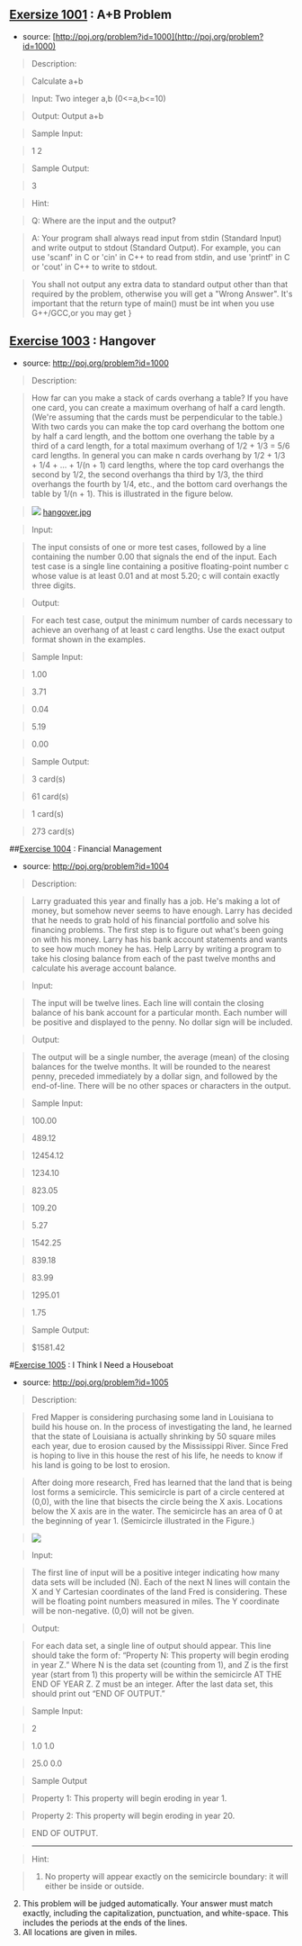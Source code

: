 ## [Exersize 1001](https://github.com/yzcyx/POJ/blob/master/Vol1/1000_A%2BB%20Problem.cpp) : A+B Problem
* source: [http://poj.org/problem?id=1000](http://poj.org/problem?id=1000)

> Description:

> Calculate a+b

> Input: Two integer a,b (0<=a,b<=10)

> Output: Output a+b

> Sample Input:

> 1 2

> Sample Output:

> 3

> Hint:

> Q: Where are the input and the output? 

> A: Your program shall always read input from stdin (Standard Input) and write output to stdout (Standard Output). For example, you can use 'scanf' in C or 'cin' in C++ to read from stdin, and use 'printf' in C or 'cout' in C++ to write to stdout. 

> You shall not output any extra data to standard output other than that required by the problem, otherwise you will get a "Wrong Answer". 
It's important that the return type of main() must be int when you use G++/GCC,or you may get }

## [Exercise 1003](https://github.com/yzcyx/POJ/blob/master/Vol1/1003_Hangover.cpp) : Hangover
* source: http://poj.org/problem?id=1000

> Description:

> How far can you make a stack of cards overhang a table? If you have one card, you can create a maximum overhang of half a card length. (We're assuming that the cards must be perpendicular to the table.) With two cards you can make the top card overhang the bottom one by half a card length, and the bottom one overhang the table by a third of a card length, for a total maximum overhang of 1/2 + 1/3 = 5/6 card lengths. In general you can make n cards overhang by 1/2 + 1/3 + 1/4 + ... + 1/(n + 1) card lengths, where the top card overhangs the second by 1/2, the second overhangs tha third by 1/3, the third overhangs the fourth by 1/4, etc., and the bottom card overhangs the table by 1/(n + 1). This is illustrated in the figure below.

> ![]({{site.baseurl}}/http://raw.githubusercontent.com/yzcyx/POJ/master/Vol1/hangover.jpg)
[hangover.jpg](http://raw.githubusercontent.com/yzcyx/POJ/master/Vol1/hangover.jpg)

> Input:

> The input consists of one or more test cases, followed by a line containing the number 0.00 that signals the end of the input. Each test case is a single line containing a positive floating-point number c whose value is at least 0.01 and at most 5.20; c will contain exactly three digits.

> Output:

> For each test case, output the minimum number of cards necessary to achieve an overhang of at least c card lengths. Use the exact output format shown in the examples.

> Sample Input:

> 1.00

> 3.71

> 0.04

> 5.19

> 0.00

> Sample Output:

> 3 card(s)

> 61 card(s)

> 1 card(s)

> 273 card(s)

##[Exercise 1004](https://github.com/yzcyx/POJ/blob/master/Vol1/1004_Financial%20Management.cpp) : Financial Management
* source: http://poj.org/problem?id=1004

> Description:

> Larry graduated this year and finally has a job. He's making a lot of money, but somehow never seems to have enough. Larry has decided that he needs to grab hold of his financial portfolio and solve his financing problems. The first step is to figure out what's been going on with his money. Larry has his bank account statements and wants to see how much money he has. Help Larry by writing a program to take his closing balance from each of the past twelve months and calculate his average account balance.

> Input:

> The input will be twelve lines. Each line will contain the closing balance of his bank account for a particular month. Each number will be positive and displayed to the penny. No dollar sign will be included.

> Output:

> The output will be a single number, the average (mean) of the closing balances for the twelve months. It will be rounded to the nearest penny, preceded immediately by a dollar sign, and followed by the end-of-line. There will be no other spaces or characters in the output.

>Sample Input:

> 100.00

> 489.12

> 12454.12

> 1234.10

> 823.05

> 109.20

> 5.27

> 1542.25

> 839.18

> 83.99

> 1295.01

> 1.75

> Sample Output:

>$1581.42

#[Exercise 1005](https://github.com/yzcyx/POJ/blob/master/Vol1/1005_I%20Think%20I%20Need%20a%20Houseboat.cpp) : I Think I Need a Houseboat
* source: http://poj.org/problem?id=1005

> Description:

> Fred Mapper is considering purchasing some land in Louisiana to build his house on. In the process of investigating the land, he learned that the state of Louisiana is actually shrinking by 50 square miles each year, due to erosion caused by the Mississippi River. Since Fred is hoping to live in this house the rest of his life, he needs to know if his land is going to be lost to erosion. 

> After doing more research, Fred has learned that the land that is being lost forms a semicircle. This semicircle is part of a circle centered at (0,0), with the line that bisects the circle being the X axis. Locations below the X axis are in the water. The semicircle has an area of 0 at the beginning of year 1. (Semicircle illustrated in the Figure.)  

> ![]({{site.baseurl}}/http://poj.org/images/1005/semicircle.GIF)

> Input:

> The first line of input will be a positive integer indicating how many data sets will be included (N). Each of the next N lines will contain the X and Y Cartesian coordinates of the land Fred is considering. These will be floating point numbers measured in miles. The Y coordinate will be non-negative. (0,0) will not be given.

> Output:

> For each data set, a single line of output should appear. This line should take the form of: “Property N: This property will begin eroding in year Z.” Where N is the data set (counting from 1), and Z is the first year (start from 1) this property will be within the semicircle AT THE END OF YEAR Z. Z must be an integer. After the last data set, this should print out “END OF OUTPUT.”

> Sample Input:

> 2

> 1.0 1.0

> 25.0 0.0

> Sample Output

> Property 1: This property will begin eroding in year 1.

> Property 2: This property will begin eroding in year 20.

> END OF OUTPUT.

> ---

>Hint:

>1. No property will appear exactly on the semicircle boundary: it will either be inside or outside. 
2. This problem will be judged automatically. Your answer must match exactly, including the capitalization, punctuation, and white-space. This includes the periods at the ends of the lines.
3. All locations are given in miles.






























